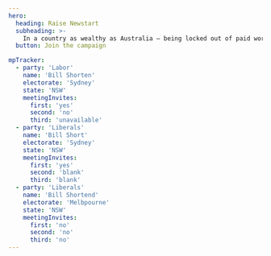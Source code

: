 ```yaml
---
hero:
  heading: Raise Newstart
  subheading: >-
    In a country as wealthy as Australia – being locked out of paid work, shouldn’t mean being locked into poverty.
  button: Join the campaign

mpTracker:
  - party: 'Labor'
    name: 'Bill Shorten'
    electorate: 'Sydney'
    state: 'NSW'
    meetingInvites:
      first: 'yes'
      second: 'no'
      third: 'unavailable'
  - party: 'Liberals'
    name: 'Bill Short'
    electorate: 'Sydney'
    state: 'NSW'
    meetingInvites:
      first: 'yes'
      second: 'blank'
      third: 'blank'
  - party: 'Liberals'
    name: 'Bill Shortend'
    electorate: 'Melbpourne'
    state: 'NSW'
    meetingInvites:
      first: 'no'
      second: 'no'
      third: 'no'
---
```

